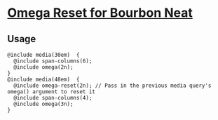 # [Omega Reset for Bourbon Neat](http://joshfry.me/notes/omega-reset-for-bourbon-neat/)

## Usage

    @include media(30em)  {
      @include span-columns(6);
      @include omega(2n);
    }
    @include media(48em)  {
      @include omega-reset(2n); // Pass in the previous media query's omega() argument to reset it
      @include span-columns(4);
      @include omega(3n);
    }

